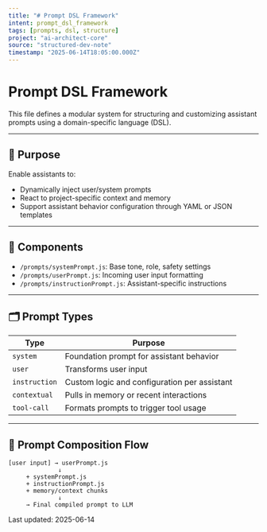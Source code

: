 ```yaml
---
title: "# Prompt DSL Framework"
intent: prompt_dsl_framework
tags: [prompts, dsl, structure]
project: "ai-architect-core"
source: "structured-dev-note"
timestamp: "2025-06-14T18:05:00.000Z"
---
```


# Prompt DSL Framework

This file defines a modular system for structuring and customizing assistant prompts using a domain-specific language (DSL).

---

## 🧠 Purpose

Enable assistants to:

- Dynamically inject user/system prompts
- React to project-specific context and memory
- Support assistant behavior configuration through YAML or JSON templates

---

## 🔧 Components

- `/prompts/systemPrompt.js`: Base tone, role, safety settings
- `/prompts/userPrompt.js`: Incoming user input formatting
- `/prompts/instructionPrompt.js`: Assistant-specific instructions

---

## 🗂️ Prompt Types

| Type          | Purpose                                      |
| ------------- | -------------------------------------------- |
| `system`      | Foundation prompt for assistant behavior     |
| `user`        | Transforms user input                        |
| `instruction` | Custom logic and configuration per assistant |
| `contextual`  | Pulls in memory or recent interactions       |
| `tool-call`   | Formats prompts to trigger tool usage        |

---

## 🧱 Prompt Composition Flow

```text
[user input] → userPrompt.js
              ↓
     + systemPrompt.js
     + instructionPrompt.js
     + memory/context chunks
              ↓
     → Final compiled prompt to LLM
```

Last updated: 2025-06-14
